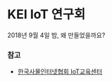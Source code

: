 # KEI IoT 연구회
2018년 9월 4일 밤,
왜 만들었을까요?

### 참고
- [한국사물인터넷협회 IoT교육센터](https://champ.kiot.or.kr/main/index.nx)
